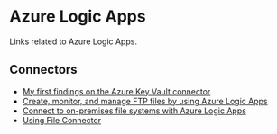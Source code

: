 # Azure Logic Apps
Links related to Azure Logic Apps.

## Connectors
- [My first findings on the Azure Key Vault connector](https://toonvanhoutte.wordpress.com/2019/04/01/my-first-findings-on-the-azure-key-vault-connector/)
- [Create, monitor, and manage FTP files by using Azure Logic Apps](https://docs.microsoft.com/en-us/azure/connectors/connectors-create-api-ftp)
- [Connect to on-premises file systems with Azure Logic Apps](https://docs.microsoft.com/en-us/azure/logic-apps/logic-apps-using-file-connector)
- [Using File Connector](https://docs.microsoft.com/en-us/azure/logic-apps/logic-apps-using-file-connector)
